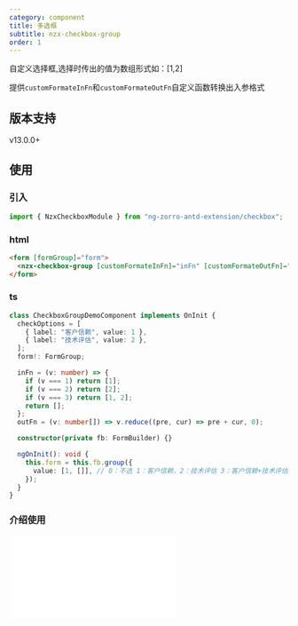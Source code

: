 ```yaml
---
category: component
title: 多选框
subtitle: nzx-checkbox-group
order: 1
---
```


自定义选择框,选择时传出的值为数组形式如：[1,2]

提供`customFormateInFn`和`customFormateOutFn`自定义函数转换出入参格式

## 版本支持

<label type="success">v13.0.0+</label>

## 使用

### 引入

```ts
import { NzxCheckboxModule } from "ng-zorro-antd-extension/checkbox";
```

### html

```html
<form [formGroup]="form">
  <nzx-checkbox-group [customFormateInFn]="inFn" [customFormateOutFn]="outFn" [checkOptions]="checkOptions" formControlName="value"></nzx-checkbox-group>
</form>
```

### ts

```ts
class CheckboxGroupDemoComponent implements OnInit {
  checkOptions = [
    { label: "客户信赖", value: 1 },
    { label: "技术评估", value: 2 },
  ];
  form!: FormGroup;

  inFn = (v: number) => {
    if (v === 1) return [1];
    if (v === 2) return [2];
    if (v === 3) return [1, 2];
    return [];
  };
  outFn = (v: number[]) => v.reduce((pre, cur) => pre + cur, 0);

  constructor(private fb: FormBuilder) {}

  ngOnInit(): void {
    this.form = this.fb.group({
      value: [1, []], // 0：不选 1：客户信赖，2：技术评估 3：客户信赖+技术评估
    });
  }
}
```

### 介绍使用

<iframe src="//player.bilibili.com/player.html?aid=233260069&bvid=BV1C8411B7s5&cid=1261660796&p=1&high_quality=1" scrolling="no" border="0" frameborder="no" framespacing="0" allowfullscreen="true"> </iframe>
